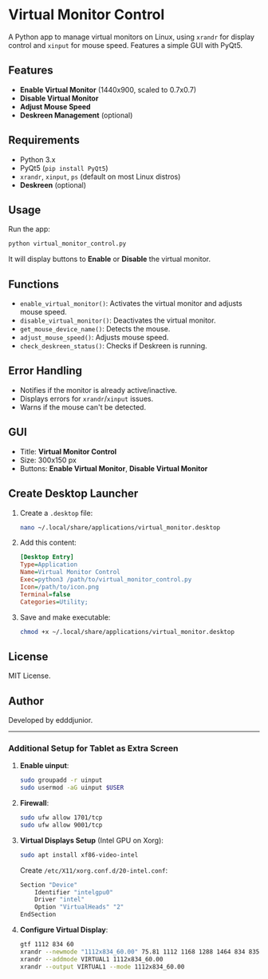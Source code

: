 # Virtual Monitor Control

A Python app to manage virtual monitors on Linux, using `xrandr` for display control and `xinput` for mouse speed. Features a simple GUI with PyQt5.

## Features

- **Enable Virtual Monitor** (1440x900, scaled to 0.7x0.7)
- **Disable Virtual Monitor**
- **Adjust Mouse Speed**
- **Deskreen Management** (optional)

## Requirements

- Python 3.x
- PyQt5 (`pip install PyQt5`)
- `xrandr`, `xinput`, `ps` (default on most Linux distros)
- **Deskreen** (optional)

## Usage

Run the app:
```bash
python virtual_monitor_control.py
```
It will display buttons to **Enable** or **Disable** the virtual monitor.

## Functions

- `enable_virtual_monitor()`: Activates the virtual monitor and adjusts mouse speed.
- `disable_virtual_monitor()`: Deactivates the virtual monitor.
- `get_mouse_device_name()`: Detects the mouse.
- `adjust_mouse_speed()`: Adjusts mouse speed.
- `check_deskreen_status()`: Checks if Deskreen is running.

## Error Handling

- Notifies if the monitor is already active/inactive.
- Displays errors for `xrandr`/`xinput` issues.
- Warns if the mouse can't be detected.

## GUI

- Title: **Virtual Monitor Control**
- Size: 300x150 px
- Buttons: **Enable Virtual Monitor**, **Disable Virtual Monitor**

## Create Desktop Launcher

1. Create a `.desktop` file:
   ```bash
   nano ~/.local/share/applications/virtual_monitor.desktop
   ```
2. Add this content:
   ```ini
   [Desktop Entry]
   Type=Application
   Name=Virtual Monitor Control
   Exec=python3 /path/to/virtual_monitor_control.py
   Icon=/path/to/icon.png
   Terminal=false
   Categories=Utility;
   ```
3. Save and make executable:
   ```bash
   chmod +x ~/.local/share/applications/virtual_monitor.desktop
   ```

## License

MIT License.

## Author

Developed by edddjunior.

---

### Additional Setup for Tablet as Extra Screen

1. **Enable uinput**:
   ```bash
   sudo groupadd -r uinput
   sudo usermod -aG uinput $USER
   ```

2. **Firewall**:
   ```bash
   sudo ufw allow 1701/tcp
   sudo ufw allow 9001/tcp
   ```

3. **Virtual Displays Setup** (Intel GPU on Xorg):
   ```bash
   sudo apt install xf86-video-intel
   ```

   Create `/etc/X11/xorg.conf.d/20-intel.conf`:
   ```bash
   Section "Device"
       Identifier "intelgpu0"
       Driver "intel"
       Option "VirtualHeads" "2"
   EndSection
   ```

4. **Configure Virtual Display**:
   ```bash
   gtf 1112 834 60
   xrandr --newmode "1112x834_60.00" 75.81 1112 1168 1288 1464 834 835 838 863 -HSync +Vsync
   xrandr --addmode VIRTUAL1 1112x834_60.00
   xrandr --output VIRTUAL1 --mode 1112x834_60.00
   ```
